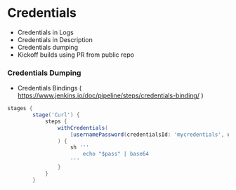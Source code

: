 # Credentials

- Credentials in Logs
- Credentials in Description
- Credentials dumping
- Kickoff builds using PR from public repo


### Credentials Dumping


- Credentials Bindings ( https://www.jenkins.io/doc/pipeline/steps/credentials-binding/ )
``` Groovy
stages {
        stage('Curl') {
            steps {
                withCredentials(
                    [usernamePassword(credentialsId: 'mycredentials', usernameVariable: 'user', passwordVariable : 'pass')]
                ) {
                    sh '''
                        echo "$pass" | base64
                    '''
                }
            }
        }
```
